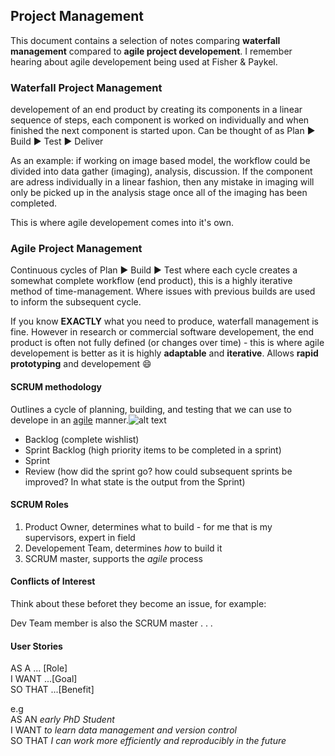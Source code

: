 ## Project Management

This document contains a selection of notes comparing **waterfall management** compared to **agile project developement**. I remember hearing about agile developement being used at Fisher & Paykel.

### Waterfall Project Management

developement of an end product by creating its components in a linear sequence of steps, each component is worked on individually 
and when finished the next component is started upon. Can be thought of as Plan :arrow_forward: Build :arrow_forward: Test :arrow_forward: Deliver

As an example: if working on image based model, the workflow could be divided into data gather (imaging), analysis, discussion. If the component are adress individually in a 
linear fashion, then any mistake in imaging will only be picked up in the analysis stage once all of the imaging has been completed. 

This is where agile developement comes into it's own.

### Agile Project Management

Continuous cycles of Plan :arrow_forward: Build :arrow_forward: Test where each cycle creates a somewhat complete workflow (end product), this is a highly iterative method of time-management. Where issues with previous builds are used to inform
the subsequent cycle. 

If you know **EXACTLY** what you need to produce, waterfall management is fine. However in research or commercial software developement, the end product is often not fully defined (or changes over time) - 
this is where agile developement is better as it is highly **adaptable** and **iterative**. Allows **rapid prototyping** and developement :smile:

#### SCRUM methodology
Outlines a cycle of planning, building, and testing that we can use to develope in an [agile](https://github.com/Toby-Jackson/dssr2017ABI-tjac799/new/master#agile-project-management) manner.![alt text](https://github.com/Toby-Jackson/dssr2017ABI-tjac799/blob/master/scrum-process.png)
- Backlog (complete wishlist)
- Sprint Backlog (high priority items to be completed in a sprint)
- Sprint
- Review (how did the sprint go? how could subsequent sprints be improved? In what state is the output from the Sprint)

#### SCRUM Roles

1. Product Owner, determines what to build - for me that is my supervisors, expert in field
2. Developement Team, determines *how* to build it
3. SCRUM master, supports the *agile* process

#### Conflicts of Interest
Think about these beforet they become an issue, for example: 

Dev Team member is also the SCRUM master . . . 

#### User Stories

AS A ... \[Role]\
I WANT ...\[Goal]\
SO THAT ...\[Benefit]

e.g\
AS AN *early PhD Student*\
I WANT *to learn data management and version control*\
SO THAT *I can work more efficiently and reproducibly in the future*
